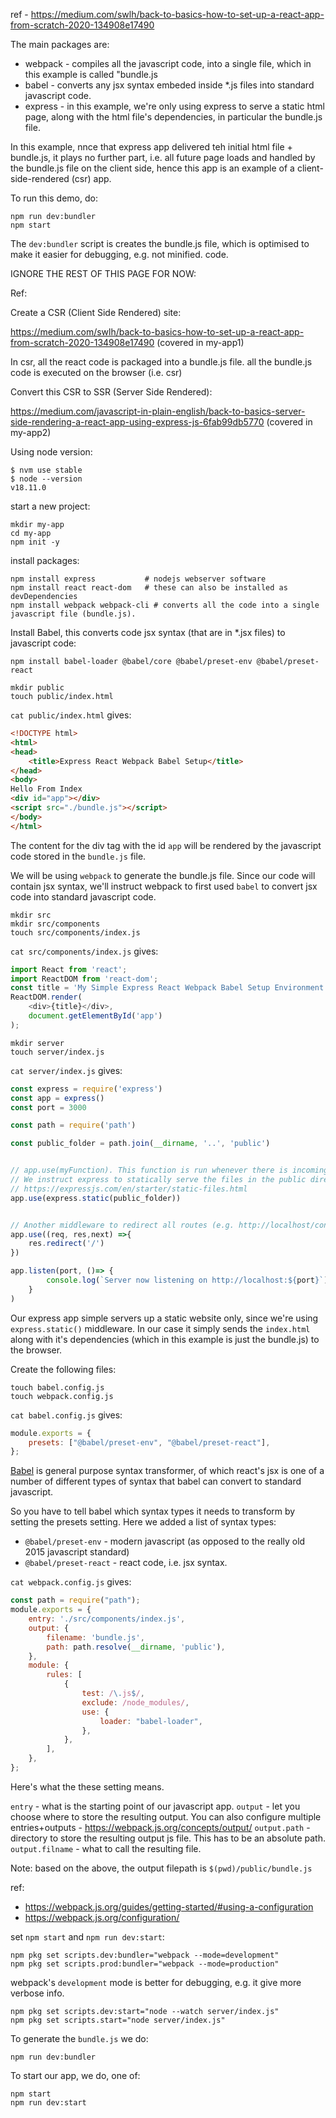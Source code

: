 ref - https://medium.com/swlh/back-to-basics-how-to-set-up-a-react-app-from-scratch-2020-134908e17490

The main packages are:

- webpack - compiles all the javascript code, into a single file, which in this example is called "bundle.js
- babel - converts any jsx syntax embeded inside *.js files into standard javascript code. 
- express - in this example, we're only using express to serve a static html page, along with the html file's dependencies, 
            in particular the bundle.js file.

In this example, nnce that express app delivered teh initial html file + bundle.js, it plays no further part, i.e. all future
page loads and handled by the bundle.js file on the client side, hence this app is an example of a client-side-rendered (csr) app. 

To run this demo, do:

```shell
npm run dev:bundler
npm start
```

The `dev:bundler` script is creates the bundle.js file, which is optimised to make it easier for debugging, e.g. not minified. code.

IGNORE THE REST OF THIS PAGE FOR NOW:


Ref:

Create a CSR (Client Side Rendered) site:

https://medium.com/swlh/back-to-basics-how-to-set-up-a-react-app-from-scratch-2020-134908e17490 (covered in my-app1)

In csr, all the react code is packaged into a bundle.js file. all the bundle.js code is executed on the browser (i.e. csr) 


Convert this CSR to SSR (Server Side Rendered):

https://medium.com/javascript-in-plain-english/back-to-basics-server-side-rendering-a-react-app-using-express-js-6fab99db5770 (covered in my-app2)


Using node version:

```shell
$ nvm use stable
$ node --version                                    
v18.11.0
```

start a new project:

```shell
mkdir my-app
cd my-app
npm init -y
```

install packages:

```shell
npm install express           # nodejs webserver software  
npm install react react-dom   # these can also be installed as devDependencies
npm install webpack webpack-cli # converts all the code into a single javascript file (bundle.js). 
```

Install Babel, this converts code jsx syntax (that are in *.jsx files) to javascript code:

```
npm install babel-loader @babel/core @babel/preset-env @babel/preset-react 
```

```shell
mkdir public
touch public/index.html
```

`cat public/index.html` gives:

```html
<!DOCTYPE html>
<html>
<head>
    <title>Express React Webpack Babel Setup</title>
</head>
<body>
Hello From Index
<div id="app"></div>
<script src="./bundle.js"></script>
</body>
</html>
```

The content for the div tag with the id `app` will be rendered by the javascript code stored in the `bundle.js` file. 

We will be using `webpack` to generate the bundle.js file. Since our code will contain jsx syntax, we'll instruct webpack to 
first used `babel` to convert jsx code into standard javascript code. 


```shell
mkdir src
mkdir src/components
touch src/components/index.js
```

`cat src/components/index.js` gives: 

```javascript
import React from 'react';
import ReactDOM from 'react-dom';
const title = 'My Simple Express React Webpack Babel Setup Environment';
ReactDOM.render(
    <div>{title}</div>,
    document.getElementById('app')
);
```



```shell
mkdir server
touch server/index.js
```

`cat server/index.js` gives:

```javascript
const express = require('express')
const app = express()
const port = 3000

const path = require('path')

const public_folder = path.join(__dirname, '..', 'public')


// app.use(myFunction). This function is run whenever there is incoming request. myFunction is often referred to as middleware
// We instruct express to statically serve the files in the public directory.
// https://expressjs.com/en/starter/static-files.html
app.use(express.static(public_folder))


// Another middleware to redirect all routes (e.g. http://localhost/contact) to '/'
app.use((req, res,next) =>{
    res.redirect('/')
})

app.listen(port, ()=> {
        console.log(`Server now listening on http://localhost:${port}`)
    }
)
```

Our express app simple servers up a static website only, since we're using `express.static()` middleware. In our case it simply sends the `index.html`
along with it's dependencies (which in this example is just the bundle.js) to the browser. 


Create the following files:
```
touch babel.config.js
touch webpack.config.js
```

`cat babel.config.js` gives:

```javascript
module.exports = {
    presets: ["@babel/preset-env", "@babel/preset-react"],
};
```

[Babel](https://babeljs.io/) is general purpose syntax transformer, of which react's jsx is one of a number of different types of 
syntax that babel can convert to standard javascript.

So you have to tell babel which syntax types it needs to transform by setting the presets setting. Here we added a list of syntax types:

- `@babel/preset-env` - modern javascript (as opposed to the really old 2015 javascript standard)
- `@babel/preset-react` - react code, i.e. jsx syntax.


`cat webpack.config.js` gives:

```javascript
const path = require("path");
module.exports = {
    entry: './src/components/index.js',
    output: {
        filename: 'bundle.js',
        path: path.resolve(__dirname, 'public'),
    },
    module: {
        rules: [
            {
                test: /\.js$/,
                exclude: /node_modules/,
                use: {
                    loader: "babel-loader",
                },
            },
        ],
    },
};
```

Here's what the these setting means.


`entry` - what is the starting point of our javascript app.
`output` - let you choose where to store the resulting output. You can also configure multiple entries+outputs - https://webpack.js.org/concepts/output/
`output.path` - directory to store the resulting output js file. This has to be an absolute path.
`output.filname` - what to call the resulting file.

Note: based on the above, the output filepath is `$(pwd)/public/bundle.js`

ref:
- https://webpack.js.org/guides/getting-started/#using-a-configuration
- https://webpack.js.org/configuration/


set `npm start` and `npm run dev:start`:

```shell
npm pkg set scripts.dev:bundler="webpack --mode=development"
npm pkg set scripts.prod:bundler="webpack --mode=production"
```
webpack's `development` mode is better for debugging, e.g. it give more verbose info. 




```shell
npm pkg set scripts.dev:start="node --watch server/index.js" 
npm pkg set scripts.start="node server/index.js" 
```

To generate the `bundle.js` we do:

```shell
npm run dev:bundler
```

To start our app, we do, one of:

```shell
npm start
npm run dev:start
```


